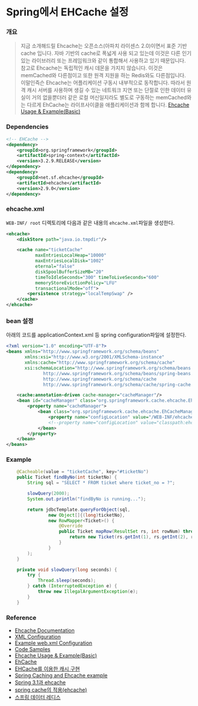 # Spring에서 EHCache 설정

### 개요

> 지금 소개해드릴 Ehcache는 오픈소스(아파치 라이센스 2.0)이면서 표준 기반 cache 입니다. 자바 기반의 cache로 폭넓게 사용 되고 있는데 이것은 다른 인기있는 라이브러리 또는 프레임워크와 같이 통합해서 사용하고 있기 때문입니다.
>참고로 Ehcache는 독립적인 캐시 데몬을 가지지 않습니다. 이것은 memCached와 다른점이고 또한 원격 지원을 하는 Redis와도 다른점입니다.
>이말인즉슨 Ehcache는 어플리케이션 구동시 내부적으로 동작합니다. 따라서 원격 캐시 서버를 사용하며 생길 수 있는 네트워크 지연 또는 단절로 인한 데이터 유실이 거의 없을뿐더러 같은 로컬 머신일지라도 별도로 구동하는 memCached와는 다르게 EhCache는 라이프사이클을 애플리케이션과 함께 합니다. [Ehcache Usage & Example(Basic)](http://jdm.kr/blog/207)

### Dependencies
```xml
<!-- EHCache -->
<dependency>
	<groupId>org.springframework</groupId>
	<artifactId>spring-context</artifactId>
	<version>3.2.9.RELEASE</version>
</dependency>
<dependency>
	<groupId>net.sf.ehcache</groupId>
	<artifactId>ehcache</artifactId>
	<version>2.9.0</version>
</dependency>
```

### ehcache.xml
``WEB-INF/ root`` 디렉토리에 다음과 같은 내용의 ``ehcache.xml``파일을 생성한다.

```xml
<ehcache>
    <diskStore path="java.io.tmpdir"/>

    <cache name="ticketCache"
           maxEntriesLocalHeap="10000"
           maxEntriesLocalDisk="1002"
           eternal="false"
           diskSpoolBufferSizeMB="20"
           timeToIdleSeconds="300" timeToLiveSeconds="600"
           memoryStoreEvictionPolicy="LFU"
           transactionalMode="off">
        <persistence strategy="localTempSwap" />
    </cache>
</ehcache>
```

### bean 설정
아래의 코드를 applicationContext.xml 등 spring configuration파일에 설정한다.

```xml
<?xml version="1.0" encoding="UTF-8"?>
<beans xmlns="http://www.springframework.org/schema/beans"
       xmlns:xsi="http://www.w3.org/2001/XMLSchema-instance"
       xmlns:cache="http://www.springframework.org/schema/cache"
       xsi:schemaLocation="http://www.springframework.org/schema/beans
              http://www.springframework.org/schema/beans/spring-beans.xsd
              http://www.springframework.org/schema/cache
              http://www.springframework.org/schema/cache/spring-cache.xsd">

    <cache:annotation-driven cache-manager="cacheManager"/>
    <bean id="cacheManager" class="org.springframework.cache.ehcache.EhCacheCacheManager">
        <property name="cacheManager">
            <bean class="org.springframework.cache.ehcache.EhCacheManagerFactoryBean">
                <property name="configLocation" value="/WEB-INF/ehcache.xml"/>
                <!--property name="configLocation" value="classpath:ehcache.xml"/-->
            </bean>
        </property>
    </bean>
</beans>
```

### Example

```java
    @Cacheable(value = "ticketCache", key="#ticketNo")
    public Ticket findByNo(int ticketNo) {
        String sql = "SELECT * FROM ticket where ticket_no = ?";

        slowQuery(2000);
        System.out.println("findByNo is running...");

        return jdbcTemplate.queryForObject(sql,
                new Object[]{(long)ticketNo},
                new RowMapper<Ticket>() {
                    @Override
                    public Ticket mapRow(ResultSet rs, int rowNum) throws SQLException {
                        return new Ticket(rs.getInt(1), rs.getInt(2), rs.getInt(27));
                    }
                }
        );
    }

    private void slowQuery(long seconds) {
        try {
            Thread.sleep(seconds);
        } catch (InterruptedException e) {
            throw new IllegalArgumentException(e);
        }
    }
```

### Reference
* [Ehcache Documentation](http://www.ehcache.org/documentation/)
* [XML Configuration](http://www.ehcache.org/generated/2.10.2/html/ehc-all/#page/Ehcache_Documentation_Set%2Fco-cfgbasics_xml_configuration.html%23)
* [Example web.xml Configuration](http://www.ehcache.org/generated/2.10.2/html/ehc-all/#page/Ehcache_Documentation_Set%2Fre-sam_webxml_configuration_example.html%23)
* [Code Samples](http://www.ehcache.org/documentation/2.8/code-samples.html)
* [Ehcache Usage & Example(Basic)](http://jdm.kr/blog/207)
* [EhCache](http://www.egovframe.go.kr/wiki/doku.php?id=egovframework:rte2:fdl:ehcache)
* [EHCache를 이용한 캐시 구현](http://javacan.tistory.com/entry/133)
* [Spring Caching and Ehcache example](http://www.mkyong.com/spring/spring-caching-and-ehcache-example/)
* [Spring 3.1과 ehcache](https://sonegy.wordpress.com/2011/12/29/spring-3-1%EA%B3%BC-ehcache/)
* [spring cache의 적용(ehcache)](http://ironheel.tistory.com/44)
* [스프링 데이터 레디스](http://arahansa.github.io/docs_spring/redis.html)